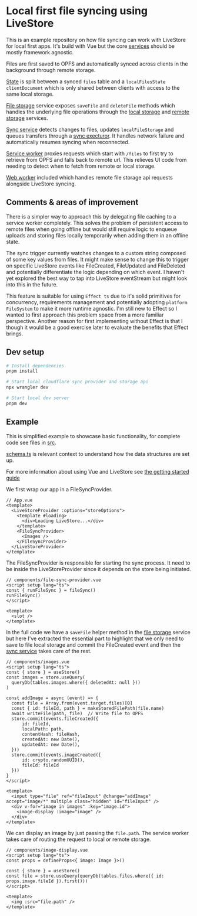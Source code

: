 # Local first file syncing using LiveStore

This is an example repository on how file syncing can work with LiveStore for local first apps. It's build with Vue but the core [services](src/services/) should be mostly framework agnostic.

Files are first saved to OPFS and automatically synced across clients in the background through remote storage.

[State](src/livestore/schema.ts) is split between a synced `files` table and a `localFilesState` `clientDocument` which is only shared between clients with access to the same local storage.

[File storage](src/services/file-storage.ts) service exposes `saveFile` and `deleteFile` methods which handles the underlying file operations through the [local storage](src/services/local-file-storage.ts) and [remote storage](src/services/remote-file-storage.ts) services.

[Sync service](src/services/file-sync.ts) detects changes to files, updates `localFileStorage` and queues transfers through a [sync execturor](src/services/sync-executor.ts). It handles network failure and automatically resumes syncing when reconnected.

[Service worker](public/sw.js) proxies requests which start with `/files` to first try to retrieve from OPFS and falls back to remote url. This relieves UI code from needing to detect when to fetch from remote or local storage.

[Web worker](src/workers/cloudflare-sync.ts) included which handles remote file storage api requests alongside LiveStore syncing.

## Comments & areas of improvement

There is a simpler way to approach this by delegating file caching to a service worker completely. This solves the problem of persistent access to remote files when going offline but would still require logic to enqueue uploads and storing files locally temporarily when adding them in an offline state.

The sync trigger currently watches changes to a custom string composed of some key values from files. It might make sense to change this to trigger on specific LiveStore events like FileCreated, FileUpdated and FileDeleted and potentially differentiate the logic depending on which event. I haven't yet explored the best way to tap into LiveStore eventStream but might look into this in the future.

This feature is suitable for using `Effect ts` due to it's solid primitives for concurrency, requirements management and potentially adopting `platform FileSystem` to make it more runtime agnostic. I'm still new to Effect so I wanted to first approach this problem space from a more familiar perspective. Another reason for first implementing without Effect is that I though it would be a good exercise later to evaluate the benefits that Effect brings.

## Dev setup

```bash
# Install dependencies
pnpm install

# Start local cloudflare sync provider and storage api
npx wrangler dev

# Start local dev server
pnpm dev
```

## Example

This is simplified example to showcase basic functionality, for complete code see files in [src](/src).

[schema.ts](src/livestore/schema.ts) is relevant context to understand how the data structures are set up.

For more information about using Vue and LiveStore see [the getting started guide](https://docs.livestore.dev/getting-started/vue/)

We first wrap our app in a FileSyncProvider.

```vue
// App.vue
<template>
  <LiveStoreProvider :options="storeOptions">
    <template #loading>
      <div>Loading LiveStore...</div>
    </template>
    <FileSyncProvider>
      <Images />
    </FileSyncProvider>
  </LiveStoreProvider>
</template>
```

The FileSyncProvider is responsible for starting the sync process. It need to be inside the LiveStoreProvider since it depends on the store being initiated.

```vue
// components/file-sync-provider.vue
<script setup lang="ts">
const { runFileSync } = fileSync()
runFileSync()
</script>

<template>
  <slot />
</template>
```

In the full code we have a `saveFile` helper method in the [file storage](src/services/file-storage.ts) service but here I've extracted the essential part to highlight that we only need to save to file local storage and commit the FileCreated event and then the [sync service](src/services/file-sync.ts) takes care of the rest.

```vue
// components/images.vue
<script setup lang="ts">
const { store } = useStore()
const images = store.useQuery(
  queryDb(tables.images.where({ deletedAt: null }))
)

const addImage = async (event) => {
  const file = Array.from(event.target.files)[0]
  const { id: fileId, path } = makeStoredFilePath(file.name)
  await writeFile(path, file)  // Write file to OPFS
  store.commit(events.fileCreated({
      id: fileId,
      localPath: path,
      contentHash: fileHash,
      createdAt: new Date(),
      updatedAt: new Date(),
  }))
  store.commit(events.imageCreated({
      id: crypto.randomUUID(),
      fileId: fileId
  }))
}
</script>

<template>
  <input type="file" ref="fileInput" @change="addImage" accept="image/*" multiple class="hidden" id="fileInput" />
  <div v-for="image in images" :key="image.id">
    <image-display :image="image" />
  </div>
</template>
```

We can display an image by just passing the `file.path`. The service worker takes care of routing the request to local or remote storage.

```vue
// components/image-display.vue
<script setup lang="ts">
const props = defineProps<{ image: Image }>()

const { store } = useStore()
const file = store.useQuery(queryDb(tables.files.where({ id: props.image.fileId }).first()))
</script>

<template>
  <img :src="file.path" />
</template>
```